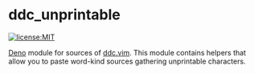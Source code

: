 # ddc_unprintable

[![license:MIT](https://img.shields.io/github/license/Milly/ddc_unprintable?style=flat-square)](LICENSE)

[Deno][] module for sources of [ddc.vim][]. This module contains helpers that
allow you to paste word-kind sources gathering unprintable characters.

[Deno]: https://deno.land/
[ddc.vim]: https://github.com/Shougo/ddc.vim

